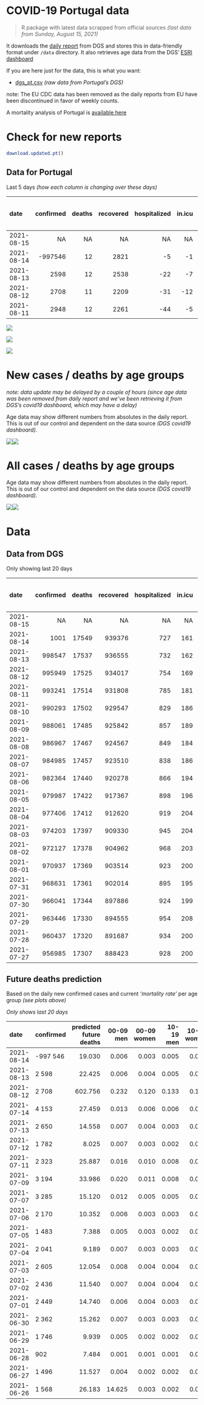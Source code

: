 COVID-19 Portugal data
================

> R package with latest data scrapped from official sources *(last data
> from Sunday, August 15, 2021)*

It downloads the [daily
report](https://covid19.min-saude.pt/relatorio-de-situacao/) from DGS
and stores this in data-friendly format under `/data` directory. It also
retrieves age data from the DGS’ [ESRI
dashboard](https://covid19.min-saude.pt/ponto-de-situacao-atual-em-portugal/)

If you are here just for the data, this is what you want:

-   [dgs\_pt.csv](raw/master/data/dgs_pt.csv) *(raw data from Portugal’s
    DGS)*

note: The EU CDC data has been removed as the daily reports from EU have
been discontinued in favor of weekly counts.

A mortality analysis of Portugal is [available
here](https://averissimo.github.io/covid19-analysis/mortality.html)

# Check for new reports

``` r
download.updated.pt()
```

## Data for Portugal

Last 5 days *(how each column is changing over these days)*

| date       | confirmed | deaths | recovered | hospitalized | in.icu | first vaccine | second vaccine | confirmed m 00-09 | confirmed w 00-09 | confirmed m 10-19 | confirmed w 10-19 | confirmed m 20-29 | confirmed w 20-29 | confirmed m 30-39 | confirmed w 30-39 | confirmed m 40-49 | confirmed w 40-49 | confirmed m 50-59 | confirmed w 50-59 | confirmed m 60-69 | confirmed w 60-69 | confirmed m 70-79 | confirmed w 70-79 | confirmed m 80+ | confirmed w 80+ | death m 00-09 | death w 00-09 | death m 10-19 | death w 10-19 | death m 20-29 | death w 20-29 | death m 30-39 | death w 30-39 | death m 40-49 | death w 40-49 | death m 50-59 | death w 50-59 | death m 60-69 | death w 60-69 | death m 70-79 | death w 70-79 | death m 80+ | death w 80+ |
|:-----------|----------:|-------:|----------:|-------------:|-------:|--------------:|---------------:|------------------:|------------------:|------------------:|------------------:|------------------:|------------------:|------------------:|------------------:|------------------:|------------------:|------------------:|------------------:|------------------:|------------------:|------------------:|------------------:|----------------:|----------------:|--------------:|--------------:|--------------:|--------------:|--------------:|--------------:|--------------:|--------------:|--------------:|--------------:|--------------:|--------------:|--------------:|--------------:|--------------:|--------------:|------------:|------------:|
| 2021-08-15 |        NA |     NA |        NA |           NA |     NA |         98981 |           4738 |                NA |                NA |                NA |                NA |                NA |                NA |                NA |                NA |                NA |                NA |                NA |                NA |                NA |                NA |                NA |                NA |              NA |              NA |            NA |            NA |            NA |            NA |            NA |            NA |            NA |            NA |            NA |            NA |            NA |            NA |            NA |            NA |            NA |            NA |          NA |          NA |
| 2021-08-14 |   -997546 |     12 |      2821 |           -5 |     -1 |         78432 |          39936 |                98 |                77 |               274 |               266 |               382 |               338 |               182 |               190 |               123 |               148 |                85 |               121 |                67 |                66 |                35 |                48 |              26 |              39 |             0 |             0 |             0 |             0 |             0 |             0 |             0 |             0 |             1 |             0 |             0 |             1 |             1 |             0 |             1 |             2 |           2 |           4 |
| 2021-08-13 |      2598 |     12 |      2538 |          -22 |     -7 |         46075 |          45128 |                97 |               106 |               271 |               259 |               359 |               351 |               169 |               163 |               118 |               172 |               114 |               119 |                58 |                79 |                34 |                33 |              39 |              49 |             0 |             0 |             0 |             0 |             1 |             0 |             0 |             0 |             0 |             0 |             0 |             0 |             2 |             0 |             2 |             1 |           3 |           3 |
| 2021-08-12 |      2708 |     11 |      2209 |          -31 |    -12 |         61103 |          31509 |                NA |                NA |                NA |                NA |                NA |                NA |                NA |                NA |                NA |                NA |                NA |                NA |                NA |                NA |                NA |                NA |              NA |              NA |            NA |            NA |            NA |            NA |            NA |            NA |            NA |            NA |            NA |            NA |            NA |            NA |            NA |            NA |            NA |            NA |          NA |          NA |
| 2021-08-11 |      2948 |     12 |      2261 |          -44 |     -5 |         63031 |          37773 |                NA |                NA |                NA |                NA |                NA |                NA |                NA |                NA |                NA |                NA |                NA |                NA |                NA |                NA |                NA |                NA |              NA |              NA |            NA |            NA |            NA |            NA |            NA |            NA |            NA |            NA |            NA |            NA |            NA |            NA |            NA |            NA |            NA |            NA |          NA |          NA |

![](README_files/figure-gfm/totals-1.svg)<!-- -->

![](README_files/figure-gfm/differential-1.svg)<!-- -->

![](README_files/figure-gfm/differential_7days-1.svg)<!-- -->

# New cases / deaths by age groups

*note: data update may be delayed by a couple of hours (since age data
was been removed from daily report and we’ve been retrieving it from
DGS’s covid19 dashboard, which may have a delay)*

Age data may show different numbers from absolutes in the daily report.
This is out of our control and dependent on the data source *(DGS
covid19 dashboard)*.

![](README_files/figure-gfm/new_cases_deaths-1.svg)<!-- -->![](README_files/figure-gfm/new_cases_deaths-2.svg)<!-- -->

# All cases / deaths by age groups

Age data may show different numbers from absolutes in the daily report.
This is out of our control and dependent on the data source *(DGS
covid19 dashboard)*.

![](README_files/figure-gfm/total_cases_deaths-1.svg)<!-- -->![](README_files/figure-gfm/total_cases_deaths-2.svg)<!-- -->

# Data

## Data from DGS

Only showing last 20 days

| date       | confirmed | deaths | recovered | hospitalized | in.icu | confirmed m 00-09 | confirmed w 00-09 | confirmed m 10-19 | confirmed w 10-19 | confirmed m 20-29 | confirmed w 20-29 | confirmed m 30-39 | confirmed w 30-39 | confirmed m 40-49 | confirmed w 40-49 | confirmed m 50-59 | confirmed w 50-59 | confirmed m 60-69 | confirmed w 60-69 | confirmed m 70-79 | confirmed w 70-79 | confirmed m 80+ | confirmed w 80+ | death m 00-09 | death w 00-09 | death m 10-19 | death w 10-19 | death m 20-29 | death w 20-29 | death m 30-39 | death w 30-39 | death m 40-49 | death w 40-49 | death m 50-59 | death w 50-59 | death m 60-69 | death w 60-69 | death m 70-79 | death w 70-79 | death m 80+ | death w 80+ | first vaccine | second vaccine |
|:-----------|----------:|-------:|----------:|-------------:|-------:|------------------:|------------------:|------------------:|------------------:|------------------:|------------------:|------------------:|------------------:|------------------:|------------------:|------------------:|------------------:|------------------:|------------------:|------------------:|------------------:|----------------:|----------------:|--------------:|--------------:|--------------:|--------------:|--------------:|--------------:|--------------:|--------------:|--------------:|--------------:|--------------:|--------------:|--------------:|--------------:|--------------:|--------------:|------------:|------------:|--------------:|---------------:|
| 2021-08-15 |        NA |     NA |        NA |           NA |     NA |                NA |                NA |                NA |                NA |                NA |                NA |                NA |                NA |                NA |                NA |                NA |                NA |                NA |                NA |                NA |                NA |              NA |              NA |            NA |            NA |            NA |            NA |            NA |            NA |            NA |            NA |            NA |            NA |            NA |            NA |            NA |            NA |            NA |            NA |          NA |          NA |       7379028 |        5533012 |
| 2021-08-14 |      1001 |  17549 |    939376 |          727 |    161 |             30623 |             29448 |             51340 |             51745 |             76454 |             82019 |             69392 |             78824 |             73177 |             90058 |             61605 |             77565 |             45085 |             49287 |             28520 |             32030 |           24469 |           48785 |             2 |             1 |             1 |             1 |             8 |             5 |            25 |            20 |           104 |            66 |           350 |           148 |          1108 |           483 |          2352 |          1404 |        5265 |        6206 |       7280047 |        5528274 |
| 2021-08-13 |    998547 |  17537 |    936555 |          732 |    162 |             30525 |             29371 |             51066 |             51479 |             76072 |             81681 |             69210 |             78634 |             73054 |             89910 |             61520 |             77444 |             45018 |             49221 |             28485 |             31982 |           24443 |           48746 |             2 |             1 |             1 |             1 |             8 |             5 |            25 |            20 |           103 |            66 |           350 |           147 |          1107 |           483 |          2351 |          1402 |        5263 |        6202 |       7201615 |        5488338 |
| 2021-08-12 |    995949 |  17525 |    934017 |          754 |    169 |             30428 |             29265 |             50795 |             51220 |             75713 |             81330 |             69041 |             78471 |             72936 |             89738 |             61406 |             77325 |             44960 |             49142 |             28451 |             31949 |           24404 |           48697 |             2 |             1 |             1 |             1 |             7 |             5 |            25 |            20 |           103 |            66 |           350 |           147 |          1105 |           483 |          2349 |          1401 |        5260 |        6199 |       7155540 |        5443210 |
| 2021-08-11 |    993241 |  17514 |    931808 |          785 |    181 |                NA |                NA |                NA |                NA |                NA |                NA |                NA |                NA |                NA |                NA |                NA |                NA |                NA |                NA |                NA |                NA |              NA |              NA |            NA |            NA |            NA |            NA |            NA |            NA |            NA |            NA |            NA |            NA |            NA |            NA |            NA |            NA |            NA |            NA |          NA |          NA |       7094437 |        5411701 |
| 2021-08-10 |    990293 |  17502 |    929547 |          829 |    186 |                NA |                NA |                NA |                NA |                NA |                NA |                NA |                NA |                NA |                NA |                NA |                NA |                NA |                NA |                NA |                NA |              NA |              NA |            NA |            NA |            NA |            NA |            NA |            NA |            NA |            NA |            NA |            NA |            NA |            NA |            NA |            NA |            NA |            NA |          NA |          NA |       7031406 |        5373928 |
| 2021-08-09 |    988061 |  17485 |    925842 |          857 |    189 |                NA |                NA |                NA |                NA |                NA |                NA |                NA |                NA |                NA |                NA |                NA |                NA |                NA |                NA |                NA |                NA |              NA |              NA |            NA |            NA |            NA |            NA |            NA |            NA |            NA |            NA |            NA |            NA |            NA |            NA |            NA |            NA |            NA |            NA |          NA |          NA |       6981341 |        5337603 |
| 2021-08-08 |    986967 |  17467 |    924567 |          849 |    184 |                NA |                NA |                NA |                NA |                NA |                NA |                NA |                NA |                NA |                NA |                NA |                NA |                NA |                NA |                NA |                NA |              NA |              NA |            NA |            NA |            NA |            NA |            NA |            NA |            NA |            NA |            NA |            NA |            NA |            NA |            NA |            NA |            NA |            NA |          NA |          NA |       6959984 |        5313927 |
| 2021-08-07 |    984985 |  17457 |    923510 |          838 |    186 |                NA |                NA |                NA |                NA |                NA |                NA |                NA |                NA |                NA |                NA |                NA |                NA |                NA |                NA |                NA |                NA |              NA |              NA |            NA |            NA |            NA |            NA |            NA |            NA |            NA |            NA |            NA |            NA |            NA |            NA |            NA |            NA |            NA |            NA |          NA |          NA |       6924895 |        5261530 |
| 2021-08-06 |    982364 |  17440 |    920278 |          866 |    194 |                NA |                NA |                NA |                NA |                NA |                NA |                NA |                NA |                NA |                NA |                NA |                NA |                NA |                NA |                NA |                NA |              NA |              NA |            NA |            NA |            NA |            NA |            NA |            NA |            NA |            NA |            NA |            NA |            NA |            NA |            NA |            NA |            NA |            NA |          NA |          NA |       6884703 |        5200840 |
| 2021-08-05 |    979987 |  17422 |    917367 |          898 |    196 |                NA |                NA |                NA |                NA |                NA |                NA |                NA |                NA |                NA |                NA |                NA |                NA |                NA |                NA |                NA |                NA |              NA |              NA |            NA |            NA |            NA |            NA |            NA |            NA |            NA |            NA |            NA |            NA |            NA |            NA |            NA |            NA |            NA |            NA |          NA |          NA |       6847225 |        5135830 |
| 2021-08-04 |    977406 |  17412 |    912620 |          919 |    204 |                NA |                NA |                NA |                NA |                NA |                NA |                NA |                NA |                NA |                NA |                NA |                NA |                NA |                NA |                NA |                NA |              NA |              NA |            NA |            NA |            NA |            NA |            NA |            NA |            NA |            NA |            NA |            NA |            NA |            NA |            NA |            NA |            NA |            NA |          NA |          NA |       6800840 |        5076293 |
| 2021-08-03 |    974203 |  17397 |    909330 |          945 |    204 |                NA |                NA |                NA |                NA |                NA |                NA |                NA |                NA |                NA |                NA |                NA |                NA |                NA |                NA |                NA |                NA |              NA |              NA |            NA |            NA |            NA |            NA |            NA |            NA |            NA |            NA |            NA |            NA |            NA |            NA |            NA |            NA |            NA |            NA |          NA |          NA |            NA |             NA |
| 2021-08-02 |    972127 |  17378 |    904962 |          968 |    203 |                NA |                NA |                NA |                NA |                NA |                NA |                NA |                NA |                NA |                NA |                NA |                NA |                NA |                NA |                NA |                NA |              NA |              NA |            NA |            NA |            NA |            NA |            NA |            NA |            NA |            NA |            NA |            NA |            NA |            NA |            NA |            NA |            NA |            NA |          NA |          NA |       6772846 |        5019116 |
| 2021-08-01 |    970937 |  17369 |    903514 |          923 |    200 |                NA |                NA |                NA |                NA |                NA |                NA |                NA |                NA |                NA |                NA |                NA |                NA |                NA |                NA |                NA |                NA |              NA |              NA |            NA |            NA |            NA |            NA |            NA |            NA |            NA |            NA |            NA |            NA |            NA |            NA |            NA |            NA |            NA |            NA |          NA |          NA |       6728838 |        4927955 |
| 2021-07-31 |    968631 |  17361 |    902014 |          895 |    195 |                NA |                NA |                NA |                NA |                NA |                NA |                NA |                NA |                NA |                NA |                NA |                NA |                NA |                NA |                NA |                NA |              NA |              NA |            NA |            NA |            NA |            NA |            NA |            NA |            NA |            NA |            NA |            NA |            NA |            NA |            NA |            NA |            NA |            NA |          NA |          NA |       6696690 |        4870991 |
| 2021-07-30 |    966041 |  17344 |    897886 |          924 |    199 |                NA |                NA |                NA |                NA |                NA |                NA |                NA |                NA |                NA |                NA |                NA |                NA |                NA |                NA |                NA |                NA |              NA |              NA |            NA |            NA |            NA |            NA |            NA |            NA |            NA |            NA |            NA |            NA |            NA |            NA |            NA |            NA |            NA |            NA |          NA |          NA |       6662914 |        4811344 |
| 2021-07-29 |    963446 |  17330 |    894555 |          954 |    208 |                NA |                NA |                NA |                NA |                NA |                NA |                NA |                NA |                NA |                NA |                NA |                NA |                NA |                NA |                NA |                NA |              NA |              NA |            NA |            NA |            NA |            NA |            NA |            NA |            NA |            NA |            NA |            NA |            NA |            NA |            NA |            NA |            NA |            NA |          NA |          NA |       6633199 |        4753260 |
| 2021-07-28 |    960437 |  17320 |    891687 |          934 |    200 |                NA |                NA |                NA |                NA |                NA |                NA |                NA |                NA |                NA |                NA |                NA |                NA |                NA |                NA |                NA |                NA |              NA |              NA |            NA |            NA |            NA |            NA |            NA |            NA |            NA |            NA |            NA |            NA |            NA |            NA |            NA |            NA |            NA |            NA |          NA |          NA |       6605125 |        4694022 |
| 2021-07-27 |    956985 |  17307 |    888423 |          928 |    200 |                NA |                NA |                NA |                NA |                NA |                NA |                NA |                NA |                NA |                NA |                NA |                NA |                NA |                NA |                NA |                NA |              NA |              NA |            NA |            NA |            NA |            NA |            NA |            NA |            NA |            NA |            NA |            NA |            NA |            NA |            NA |            NA |            NA |            NA |          NA |          NA |       6577209 |        4636317 |

## Future deaths prediction

Based on the daily new confirmed cases and current *‘mortality rate’*
per age group *(see plots above)*

*Only shows last 20 days*

| date       | confirmed | predicted future deaths | 00-09 men | 00-09 women | 10-19 men | 10-19 women | 20-29 men | 20-29 women | 30-39 men | 30-39 women | 40-49 men | 40-49 women | 50-59 men | 50-59 women | 60-69 men | 60-69 women | 70-79 men | 70-79 women | 80+ men | 80+ women |
|:-----------|:----------|------------------------:|----------:|------------:|----------:|------------:|----------:|------------:|----------:|------------:|----------:|------------:|----------:|------------:|----------:|------------:|----------:|------------:|--------:|----------:|
| 2021-08-14 | -997 546  |                  19.030 |     0.006 |       0.003 |     0.005 |       0.005 |     0.040 |       0.021 |     0.066 |       0.048 |     0.175 |       0.108 |     0.483 |       0.231 |     1.647 |       0.647 |     2.886 |       2.104 |   5.594 |     4.961 |
| 2021-08-13 | 2 598     |                  22.425 |     0.006 |       0.004 |     0.005 |       0.005 |     0.038 |       0.021 |     0.061 |       0.041 |     0.168 |       0.126 |     0.648 |       0.227 |     1.425 |       0.774 |     2.804 |       1.447 |   8.392 |     6.233 |
| 2021-08-12 | 2 708     |                 602.756 |     0.232 |       0.120 |     0.133 |       0.132 |     1.065 |       0.570 |     2.413 |       1.661 |     7.110 |       4.147 |    17.180 |       6.795 |    46.768 |      20.334 |    93.189 |      57.335 | 163.314 |   180.258 |
| 2021-07-14 | 4 153     |                  27.459 |     0.013 |       0.006 |     0.006 |       0.006 |     0.060 |       0.032 |     0.139 |       0.090 |     0.433 |       0.242 |     0.739 |       0.307 |     2.015 |       0.980 |     5.196 |       3.068 |   6.240 |     7.887 |
| 2021-07-13 | 2 650     |                  14.558 |     0.007 |       0.004 |     0.003 |       0.003 |     0.042 |       0.020 |     0.089 |       0.056 |     0.314 |       0.156 |     0.636 |       0.210 |     1.401 |       0.725 |     2.392 |       1.622 |   3.443 |     3.435 |
| 2021-07-12 | 1 782     |                   8.025 |     0.007 |       0.003 |     0.002 |       0.002 |     0.024 |       0.012 |     0.070 |       0.044 |     0.200 |       0.088 |     0.398 |       0.158 |     0.590 |       0.470 |     1.237 |       1.227 |   1.076 |     2.417 |
| 2021-07-11 | 2 323     |                  25.887 |     0.016 |       0.010 |     0.008 |       0.008 |     0.073 |       0.040 |     0.180 |       0.119 |     0.544 |       0.326 |     1.210 |       0.496 |     3.023 |       1.137 |     4.536 |       3.331 |   4.088 |     6.742 |
| 2021-07-09 | 3 194     |                  33.986 |     0.020 |       0.011 |     0.008 |       0.010 |     0.086 |       0.050 |     0.213 |       0.150 |     0.729 |       0.381 |     1.170 |       0.477 |     3.367 |       1.509 |     5.113 |       3.551 |   6.455 |    10.686 |
| 2021-07-07 | 3 285     |                  15.120 |     0.012 |       0.005 |     0.005 |       0.005 |     0.043 |       0.023 |     0.111 |       0.075 |     0.350 |       0.212 |     0.676 |       0.284 |     1.868 |       0.853 |     3.381 |       1.885 |   2.152 |     3.180 |
| 2021-07-06 | 2 170     |                  10.352 |     0.006 |       0.003 |     0.003 |       0.003 |     0.032 |       0.016 |     0.078 |       0.048 |     0.277 |       0.139 |     0.506 |       0.177 |     0.762 |       0.578 |     2.309 |       1.052 |   2.582 |     1.781 |
| 2021-07-05 | 1 483     |                   7.388 |     0.005 |       0.003 |     0.002 |       0.002 |     0.020 |       0.011 |     0.051 |       0.036 |     0.155 |       0.089 |     0.261 |       0.126 |     0.786 |       0.235 |     1.732 |       1.008 |   1.721 |     1.145 |
| 2021-07-04 | 2 041     |                   9.189 |     0.007 |       0.003 |     0.003 |       0.003 |     0.027 |       0.015 |     0.070 |       0.047 |     0.217 |       0.120 |     0.403 |       0.183 |     0.885 |       0.451 |     1.897 |       1.140 |   1.937 |     1.781 |
| 2021-07-03 | 2 605     |                  12.054 |     0.008 |       0.004 |     0.004 |       0.004 |     0.036 |       0.018 |     0.096 |       0.068 |     0.267 |       0.158 |     0.585 |       0.195 |     1.524 |       0.490 |     1.814 |       1.490 |   2.367 |     2.926 |
| 2021-07-02 | 2 436     |                  11.540 |     0.007 |       0.004 |     0.004 |       0.003 |     0.036 |       0.018 |     0.090 |       0.054 |     0.257 |       0.126 |     0.500 |       0.174 |     1.303 |       0.529 |     1.897 |       1.666 |   2.582 |     2.290 |
| 2021-07-01 | 2 449     |                  14.740 |     0.006 |       0.004 |     0.003 |       0.003 |     0.034 |       0.019 |     0.081 |       0.054 |     0.250 |       0.162 |     0.545 |       0.225 |     1.425 |       0.647 |     3.464 |       1.841 |   2.797 |     3.180 |
| 2021-06-30 | 2 362     |                  15.262 |     0.007 |       0.003 |     0.003 |       0.004 |     0.031 |       0.015 |     0.077 |       0.049 |     0.277 |       0.155 |     0.659 |       0.223 |     1.303 |       0.588 |     2.886 |       1.753 |   4.303 |     2.926 |
| 2021-06-29 | 1 746     |                   9.939 |     0.005 |       0.002 |     0.002 |       0.002 |     0.022 |       0.011 |     0.061 |       0.041 |     0.219 |       0.111 |     0.398 |       0.166 |     1.057 |       0.461 |     2.309 |       1.227 |   1.937 |     1.908 |
| 2021-06-28 | 902       |                   7.484 |     0.001 |       0.001 |     0.001 |       0.001 |     0.010 |       0.006 |     0.030 |       0.023 |     0.112 |       0.048 |     0.307 |       0.101 |     0.614 |       0.304 |     0.825 |       0.658 |   2.152 |     2.290 |
| 2021-06-27 | 1 496     |                  11.527 |     0.004 |       0.002 |     0.002 |       0.002 |     0.019 |       0.010 |     0.043 |       0.032 |     0.166 |       0.100 |     0.403 |       0.162 |     1.057 |       0.480 |     1.237 |       0.921 |   4.088 |     2.799 |
| 2021-06-26 | 1 568     |                  26.183 |    14.625 |       0.003 |     0.002 |       0.002 |     0.018 |       0.010 |     0.055 |       0.038 |     0.169 |       0.106 |     0.398 |       0.183 |     0.860 |       0.314 |     1.979 |       1.140 |   3.228 |     3.053 |
